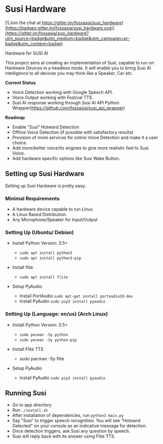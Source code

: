 # Susi Hardware

[![Join the chat at https://gitter.im/fossasia/susi_hardware](https://badges.gitter.im/fossasia/susi_hardware.svg)](https://gitter.im/fossasia/susi_hardware?utm_source=badge&utm_medium=badge&utm_campaign=pr-badge&utm_content=badge)

Hardware for SUSI AI

This project aims at creating an implementation of Susi, capable to run on Hardware Devices in a headless mode.
It will enable you to bring Susi AI intelligence to all devices you may think like a Speaker, Car etc.

**Current Status**
- Voice Detection working with Google Speech API.
- Voice Output working with Festival TTS.
- Susi AI response working through Susi AI API Python Wrapper(https://github.com/fossasia/susi_api_wrapper)

**Roadmap**
- Enable "Susi" Hotword Detection
- Offline Voice Detection (if possible with satisfactory results)
- Provision of more services for online Voice Detection and make it a user choice.
- Add more/better voice/tts engines to give more realistic feel to Susi Voice.
- Add hardware specific options like Susi Wake Button.


## Setting up Susi Hardware

Setting up Susi Hardware is pretty easy.

### Minimal Requirements
* A hardware device capable to run Linux.
* A Linux Based Distribution.
* Any Microphone/Speaker for Input/Output

### Setting Up (Ubuntu/ Debian)
* Install Python Version: 3.5+
    * ```sudo apt install python3```
    * ```sudo apt install python3-pip```

* Install flite
    * ```sudo apt install flite```

* Setup PyAudio
    * Install PortAudio ```sudo apt-get install portaudio19-dev```
    * Install PyAudio ```sudo pip3 install pyaudio```
 

### Setting Up (Language: en/us) (Arch Linux)

* Install Python Version: 3.5+ 
    * ```sudo pacman -Sy python```
    * ```sudo pacman -Sy python-pip```

* Install Flite TTS
    * sudo pacman -Sy flite

* Setup PyAudio 
    * Install PyAudio ```sudo pip3 install pyaudio```
    
## Running Susi
* Go to app directory
* Run ```./install.sh```
* After installation of dependencies, run ```python3 main.py```
* Say "Susi" to trigger speech recognition. You will see "Hotowrd Detected" on your console as an indicative message for detection. 
* Once detection triggers, ask Susi any question by speech.
* Susi will reply back with its answer using Flite TTS.
